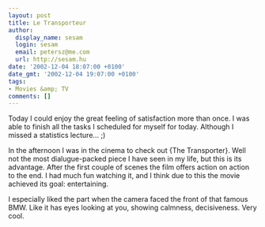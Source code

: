 ```yaml
---
layout: post
title: Le Transporteur
author:
  display_name: sesam
  login: sesam
  email: petersz@me.com
  url: http://sesam.hu
date: '2002-12-04 18:07:00 +0100'
date_gmt: '2002-12-04 19:07:00 +0100'
tags:
- Movies &amp; TV
comments: []
---
```


Today I could enjoy the great feeling of satisfaction more than once. I was able to finish all the tasks I scheduled for myself for today. Although I missed a statistics lecture... ;)

In the afternoon I was in the cinema to check out {The Transporter}. Well not the most dialugue-packed piece I have seen in my life, but this is its advantage. After the first couple of scenes the film offers action on action to the end. I had much fun watching it, and I think due to this the movie achieved its goal: entertaining.

I especially liked the part when the camera faced the front of that famous BMW. Like it has eyes looking at you, showing calmness, decisiveness. Very cool.
